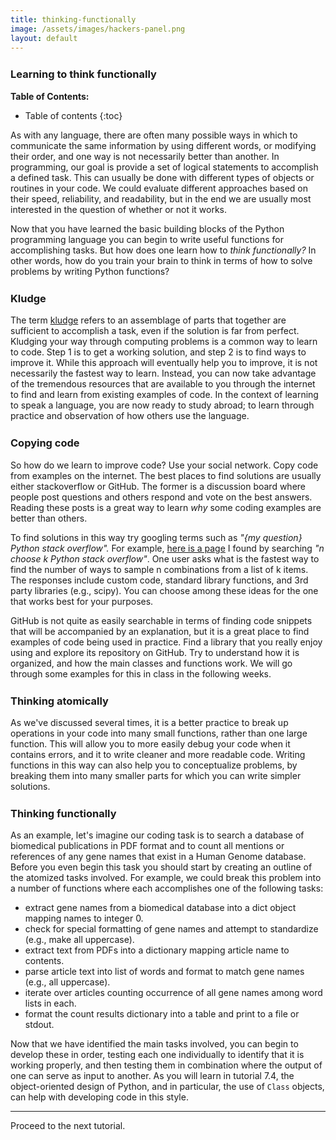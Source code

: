 ```yaml
---
title: thinking-functionally
image: /assets/images/hackers-panel.png
layout: default
---
```


<style>
h3 {
	margin-top: 25px
}
</style>


### Learning to think functionally

**Table of Contents:**
* Table of contents
{:toc}

As with any language, there are often many possible ways in which to 
communicate the same information by using different words, or modifying 
their order, and one way is not necessarily better than another. 
In programming, our goal is provide a set of logical statements 
to accomplish a defined task. This can usually be done with different 
types of objects or routines in your code. We could evaluate different 
approaches based on their speed, reliability, and readability, but in 
the end we are usually most interested in the question of whether or not
it works.

Now that you have learned the basic building blocks of the Python 
programming language you can begin to write useful functions for 
accomplishing tasks. But how does one learn how to <i>think functionally?</i>
In other words, how do you train your brain to think in terms of 
how to solve problems by writing Python functions?


### Kludge
The term [kludge](https://en.wikipedia.org/wiki/Kludge) refers to 
an assemblage of parts that together are sufficient to accomplish a task, 
even if the solution is far from perfect. Kludging your way through computing
problems is a common way to learn to code. Step 1 is to get a working 
solution, and step 2 is to find ways to improve it. While this approach
will eventually help you to improve, it is not necessarily the fastest way
to learn. Instead, you can now take advantage of the tremendous resources
that are available to you through the internet to find and learn from 
existing examples of code. In the context of learning to speak a language, 
you are now ready to study abroad; to learn through practice and observation
of how others use the language.


### Copying code
So how do we learn to improve code? Use your social network. Copy code from 
examples on the internet. The best places to find solutions are usually 
either stackoverflow or GitHub. The former is a discussion board where people post
questions and others respond and vote on the best answers. Reading these posts
is a great way to learn *why* some coding examples are better than others. 

To find solutions in this way try googling terms such as 
<i>"{my question} Python stack overflow".</i> For example, 
[here is a page](https://stackoverflow.com/questions/3025162/statistics-combinations-in-python/3027128")
I found by searching <i>"n choose k Python stack overflow"</i>. One user asks
what is the fastest way to find the number of ways to sample n combinations from 
a list of k items. The responses include custom code, standard library functions, 
and 3rd party libraries (e.g., scipy). You can choose among these ideas for the one
that works best for your purposes. 

GitHub is not quite as easily searchable in terms of finding code snippets
that will be accompanied by an explanation, but it is a great place to find
examples of code being used in practice. Find a library that you really enjoy
using and explore its repository on GitHub. Try to understand how it is organized,
and how the main classes and functions work. We will go through some examples
for this in class in the following weeks.


### Thinking atomically
As we've discussed several times, it is a better practice to break up 
operations in your code into many small functions, rather than one
large function. This will allow you to more easily debug your code when
it contains errors, and it to write cleaner and more readable code.
Writing functions in this way can also help you to conceptualize problems,
by breaking them into many smaller parts for which you can write simpler 
solutions.


### Thinking functionally
As an example, let's imagine our coding task is to search a database
of biomedical publications in PDF format and to count all mentions 
or references of any gene names that exist in a Human Genome database. 
Before you even begin this task you should start by creating an outline of 
the atomized tasks involved. For example, we could break this problem into 
a number of functions where each accomplishes one of the following tasks:

- extract gene names from a biomedical database into a dict object mapping names to integer 0.
- check for special formatting of gene names and attempt to standardize (e.g., make all uppercase).
- extract text from PDFs into a dictionary mapping article name to contents.
- parse article text into list of words and format to match gene names (e.g., all uppercase).
- iterate over articles counting occurrence of all gene names among word lists in each.
- format the count results dictionary into a table and print to a file or stdout.

Now that we have identified the main tasks involved, you can begin to 
develop these in order, testing each one individually to identify that
it is working properly, and then testing them in combination where the
output of one can serve as input to another. As you will learn in 
tutorial 7.4, the object-oriented design of Python, and in particular, 
the use of `Class` objects, can help with developing code in this style.

<hr>
Proceed to the next tutorial.